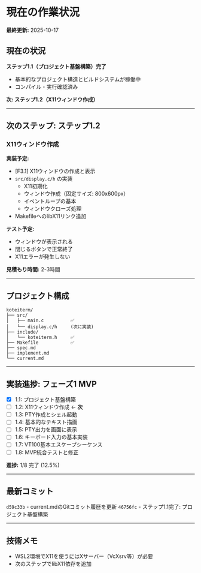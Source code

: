 # 現在の作業状況

**最終更新:** 2025-10-17

## 現在の状況

**ステップ1.1（プロジェクト基盤構築）完了**
- 基本的なプロジェクト構造とビルドシステムが稼働中
- コンパイル・実行確認済み

**次: ステップ1.2（X11ウィンドウ作成）**

---

## 次のステップ: ステップ1.2

### X11ウィンドウ作成

**実装予定:**
- [F3.1] X11ウィンドウの作成と表示
- `src/display.c/h` の実装
  - X11初期化
  - ウィンドウ作成（固定サイズ: 800x600px）
  - イベントループの基本
  - ウィンドウクローズ処理
- MakefileへのlibX11リンク追加

**テスト予定:**
- ウィンドウが表示される
- 閉じるボタンで正常終了
- X11エラーが発生しない

**見積もり時間:** 2-3時間

---

## プロジェクト構成

```
koteiterm/
├── src/
│   ├── main.c          ✅
│   └── display.c/h     (次に実装)
├── include/
│   └── koteiterm.h     ✅
├── Makefile            ✅
├── spec.md
├── implement.md
└── current.md
```

---

## 実装進捗: フェーズ1 MVP

- [x] 1.1: プロジェクト基盤構築
- [ ] 1.2: X11ウィンドウ作成 ← **次**
- [ ] 1.3: PTY作成とシェル起動
- [ ] 1.4: 基本的なテキスト描画
- [ ] 1.5: PTY出力を画面に表示
- [ ] 1.6: キーボード入力の基本実装
- [ ] 1.7: VT100基本エスケープシーケンス
- [ ] 1.8: MVP統合テストと修正

**進捗:** 1/8 完了 (12.5%)

---

## 最新コミット

`d59c33b` - current.mdのGitコミット履歴を更新
`46756fc` - ステップ1.1完了: プロジェクト基盤構築

---

## 技術メモ

- WSL2環境でX11を使うにはXサーバー（VcXsrv等）が必要
- 次のステップでlibX11依存を追加
